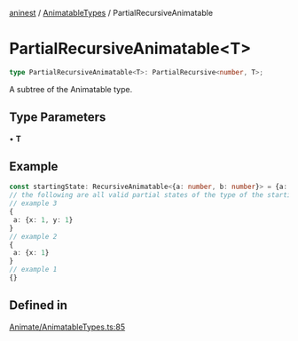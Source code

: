 [aninest](../../index.md) / [AnimatableTypes](../index.md) / PartialRecursiveAnimatable

# PartialRecursiveAnimatable\<T\>

```ts
type PartialRecursiveAnimatable<T>: PartialRecursive<number, T>;
```

A subtree of the Animatable type.

## Type Parameters

• **T**

## Example

```ts
const startingState: RecursiveAnimatable<{a: number, b: number}> = {a: {x: 0, y: 0}}
// the following are all valid partial states of the type of the startingState:
// example 3
{
 a: {x: 1, y: 1}
}
// example 2
{
 a: {x: 1}
}
// example 1
{}
```

## Defined in

[Animate/AnimatableTypes.ts:85](https://github.com/zphrs/aninest/blob/0970e35cce1ccab01b8ce4df8a59f00baff5cfda/core/src/Animate/AnimatableTypes.ts#L85)
